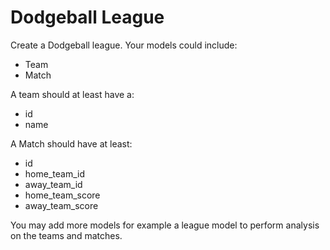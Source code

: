 # Dodgeball League

Create a Dodgeball league. Your models could include:

- Team
- Match

A team should at least have a:

- id
- name

A Match should have at least:

- id
- home_team_id
- away_team_id
- home_team_score
- away_team_score

You may add more models for example a league model to perform analysis on the teams and matches.

